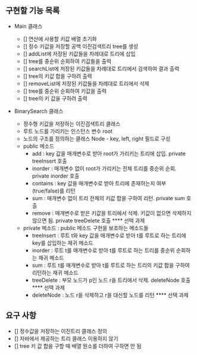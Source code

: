 ## 구현할 기능 목록
- Main 클래스 
  - [] 연산에 사용할 키값 배열 초기화 
  - [] 정수 키값을 저장할 공백 이진검색트리 tree를 생성
  - [] addList에 저장된 키값들을 차례대로 트리에 삽입 
  - [] tree를 중순위 순회하여 키값들을 출력 
  - [] searchList에 저장된 키값들을 차례대로 트리에서 검색하여 결과 출력 
  - [] tree의 키값 합을 구하려 출력
  - [] removeList에 저장된 키값들을 차례대로 트리에서 삭제 
  - [] tree를 중순위 순회하여 키값을 출력
  - [] tree의 키 값을 구하려 출력


- BinarySearch 클래스 
  - 정수형 키값을 저장하는 이진검색트리 클래스 
  - 루트 노드를 가리키는 인스턴스 변수 root
  - 노드의 구조를 정의하는 클래스 Node - key, left, right 필드로 구성 
  - public 메소드
    - add :  key 값을 매개변수로 받아 root가 가리키는 트리에 삽입. private treeInsert 호출
    - inorder : 매개변수 없이 root가 가리키는 전체 트리를 중순위 순회. private inorder 호출
    - contains :  key 값을 매개변수로 받아 트리에 존재하는지 여부(true/false)를 리턴
    - sum : 매개변수 없이 트리 전체의 키값 합을 구하여 리턴. private sum 호출
    - remove :   매개변수로 받은 키값을 트리에서 삭제. 키값이 없으면 삭제하지 않으면 됨. private treeDelete 호출 **** 선택 과제
  - private 메소드 :  public 메소드 구현을 보조하는 메소드들
    - treeInsert :  루트 t와 key 값을 매개변수로 받아 t를 루트로 하는 트리에 key를 삽입하는 재귀 메소드
    - inorder :  루트 t를 매개변수로 받아 t를 루트로 하는 트리를 중순위 순회하는 재귀 메소드
    - sum :  루트 t를 매개변수로 받아 t를 루트로 하는 트리의 키값 합을 구하여 리턴하는 재귀 메소드
    - treeDelete :  부모 노드가 p인 노드 r을 트리에서 삭제. deleteNode 호출 **** 선택 과제
    - deleteNode : 노드 r을 삭제하고 r을 대신할 노드를 리턴 **** 선택 과제

## 요구 사항 
- [] 정수값을 저장하는 이진트리 클래스 정의 
- [] 자바에서 제공하는 트리 클래스 이용하지 않기 
- [] tree 키 값 합을 구할 때 배열 원소를 더하여 구하면 안 됨 
